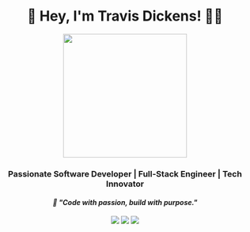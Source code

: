 <h1 align="center">🚀 Hey, I'm Travis Dickens! 👨‍💻</h1>

<p align="center">
  <img src="https://media.giphy.com/media/qgQUggAC3Pfv687qPC/giphy.gif" width="250" />
</p>

<h3 align="center">Passionate Software Developer | Full-Stack Engineer | Tech Innovator</h3>

_<h4 align="center">🚀 "Code with passion, build with purpose."</h4>_

<p align="center">
  <a href="https://www.linkedin.com/in/travis-dickens-010a84250"><img src="https://img.shields.io/badge/-LinkedIn-0077B5?style=for-the-badge&logo=linkedin&logoColor=white"></a>
  <a href="https://travisdickensportfolio.netlify.app/"><img src="https://img.shields.io/badge/-Portfolio-FF5722?style=for-the-badge&logo=google-chrome&logoColor=white"></a>
  <a href="mailto:Travis.Dickens@outlook.com"><img src="https://img.shields.io/badge/-Email-D14836?style=for-the-badge&logo=gmail&logoColor=white"></a>
</p>

